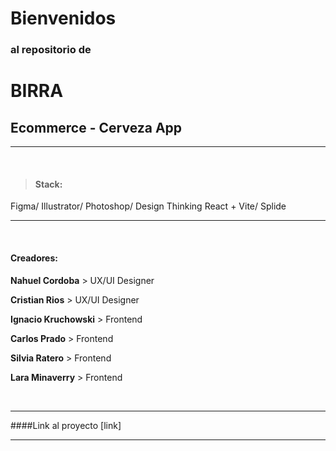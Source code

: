 # Bienvenidos 
### al repositorio de 
# BIRRA 
## Ecommerce - Cerveza App
                    

-------------
<br>

>  #### Stack:
Figma/ Illustrator/ Photoshop/ Design Thinking
React + Vite/ Splide

-------------

<br>

#### Creadores:
**Nahuel Cordoba** > UX/UI Designer

**Cristian Rios** > UX/UI Designer

**Ignacio Kruchowski** > Frontend

**Carlos Prado** > Frontend

**Silvia Ratero** > Frontend

**Lara Minaverry** > Frontend

<br>

-------------

####Link al proyecto [link]

-------------

